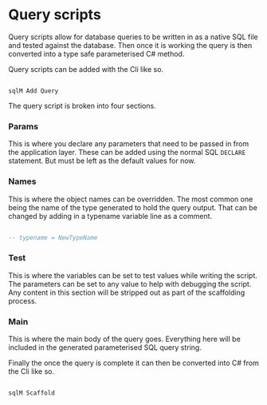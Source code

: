 # Query scripts

Query scripts allow for database queries to be written in as a native SQL file and tested against the database. Then once it is working the query is then converted into a type safe parameterised C# method.

Query scripts can be added with the Cli like so.

``` CMD

sqlM Add Query

```

The query script is broken into four sections.

### Params

This is where you declare any parameters that need to be passed in from the application layer. These can be added using the normal SQL `DECLARE` statement. But must be left as the default values for now.

### Names

This is where the object names can be overridden. The most common one being the name of the type generated to hold the query output. That can be changed by adding in a typename variable line as a comment.

``` SQL

-- typename = NewTypeName

```

### Test

This is where the variables can be set to test values while writing the script. The parameters can be set to any value to help with debugging the script. Any content in this section will be stripped out as part of the scaffolding process.

### Main

This is where the main body of the query goes. Everything here will be included in the generated parameterised SQL query string.

Finally the once the query is complete it can then be converted into C# from the Cli like so.

``` CMD

sqlM Scaffold

```
